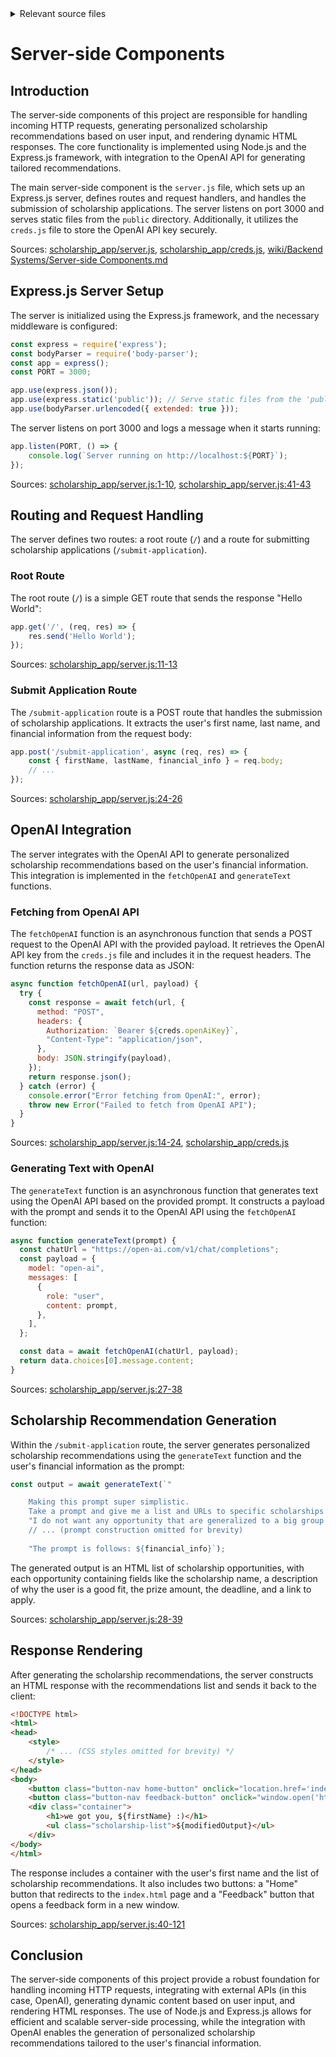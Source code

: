 <details>
<summary>Relevant source files</summary>

The following files were used as context for generating this wiki page:

- [scholarship_app/server.js](https://github.com/agattani123/Fast-Fa/blob/master/scholarship_app/server.js)
- [scholarship_app/creds.js](https://github.com/agattani123/Fast-Fa/blob/master/scholarship_app/creds.js)
- [wiki/Backend Systems/Server-side Components.md](https://github.com/agattani123/Fast-Fa/blob/master/wiki/Backend Systems/Server-side Components.md)

</details>

# Server-side Components

## Introduction

The server-side components of this project are responsible for handling incoming HTTP requests, generating personalized scholarship recommendations based on user input, and rendering dynamic HTML responses. The core functionality is implemented using Node.js and the Express.js framework, with integration to the OpenAI API for generating tailored recommendations.

The main server-side component is the `server.js` file, which sets up an Express.js server, defines routes and request handlers, and handles the submission of scholarship applications. The server listens on port 3000 and serves static files from the `public` directory. Additionally, it utilizes the `creds.js` file to store the OpenAI API key securely.

Sources: [scholarship_app/server.js](), [scholarship_app/creds.js](), [wiki/Backend Systems/Server-side Components.md]()

## Express.js Server Setup

The server is initialized using the Express.js framework, and the necessary middleware is configured:

```javascript
const express = require('express');
const bodyParser = require('body-parser');
const app = express();
const PORT = 3000;

app.use(express.json());
app.use(express.static('public')); // Serve static files from the 'public' directory
app.use(bodyParser.urlencoded({ extended: true }));
```

The server listens on port 3000 and logs a message when it starts running:

```javascript
app.listen(PORT, () => {
    console.log(`Server running on http://localhost:${PORT}`);
});
```

Sources: [scholarship_app/server.js:1-10](), [scholarship_app/server.js:41-43]()

## Routing and Request Handling

The server defines two routes: a root route (`/`) and a route for submitting scholarship applications (`/submit-application`).

### Root Route

The root route (`/`) is a simple GET route that sends the response "Hello World":

```javascript
app.get('/', (req, res) => {
    res.send('Hello World');
});
```

Sources: [scholarship_app/server.js:11-13]()

### Submit Application Route

The `/submit-application` route is a POST route that handles the submission of scholarship applications. It extracts the user's first name, last name, and financial information from the request body:

```javascript
app.post('/submit-application', async (req, res) => {
    const { firstName, lastName, financial_info } = req.body;
    // ...
});
```

Sources: [scholarship_app/server.js:24-26]()

## OpenAI Integration

The server integrates with the OpenAI API to generate personalized scholarship recommendations based on the user's financial information. This integration is implemented in the `fetchOpenAI` and `generateText` functions.

### Fetching from OpenAI API

The `fetchOpenAI` function is an asynchronous function that sends a POST request to the OpenAI API with the provided payload. It retrieves the OpenAI API key from the `creds.js` file and includes it in the request headers. The function returns the response data as JSON:

```javascript
async function fetchOpenAI(url, payload) {
  try {
    const response = await fetch(url, {
      method: "POST",
      headers: {
        Authorization: `Bearer ${creds.openAiKey}`,
        "Content-Type": "application/json",
      },
      body: JSON.stringify(payload),
    });
    return response.json();
  } catch (error) {
    console.error("Error fetching from OpenAI:", error);
    throw new Error("Failed to fetch from OpenAI API");
  }
}
```

Sources: [scholarship_app/server.js:14-24](), [scholarship_app/creds.js]()

### Generating Text with OpenAI

The `generateText` function is an asynchronous function that generates text using the OpenAI API based on the provided prompt. It constructs a payload with the prompt and sends it to the OpenAI API using the `fetchOpenAI` function:

```javascript
async function generateText(prompt) {
  const chatUrl = "https://open-ai.com/v1/chat/completions";
  const payload = {
    model: "open-ai",
    messages: [
      {
        role: "user",
        content: prompt,
      },
    ],
  };

  const data = await fetchOpenAI(chatUrl, payload);
  return data.choices[0].message.content;
}
```

Sources: [scholarship_app/server.js:27-38]()

## Scholarship Recommendation Generation

Within the `/submit-application` route, the server generates personalized scholarship recommendations using the `generateText` function and the user's financial information as the prompt:

```javascript
const output = await generateText(`"

    Making this prompt super simplistic. 
    Take a prompt and give me a list and URLs to specific scholarships that would specifically give me access to opportunities." + 
    "I do not want any opportunity that are generalized to a big group of students and rather want opportunities as specific to the prompt as possible." +
    // ... (prompt construction omitted for brevity)
    
    "The prompt is follows: ${financial_info}`);
```

The generated output is an HTML list of scholarship opportunities, with each opportunity containing fields like the scholarship name, a description of why the user is a good fit, the prize amount, the deadline, and a link to apply.

Sources: [scholarship_app/server.js:28-39]()

## Response Rendering

After generating the scholarship recommendations, the server constructs an HTML response with the recommendations list and sends it back to the client:

```html
<!DOCTYPE html>
<html>
<head>
    <style>
        /* ... (CSS styles omitted for brevity) */
    </style>
</head>
<body>
    <button class="button-nav home-button" onclick="location.href='index.html';">Home</button>
    <button class="button-nav feedback-button" onclick="window.open('https://forms.gle/2KvT9ztjWGgbKuGX9', '_blank');">Feedback</button>
    <div class="container">
        <h1>we got you, ${firstName} :)</h1>
        <ul class="scholarship-list">${modifiedOutput}</ul>
    </div>
</body>
</html>
```

The response includes a container with the user's first name and the list of scholarship recommendations. It also includes two buttons: a "Home" button that redirects to the `index.html` page and a "Feedback" button that opens a feedback form in a new window.

Sources: [scholarship_app/server.js:40-121]()

## Conclusion

The server-side components of this project provide a robust foundation for handling incoming HTTP requests, integrating with external APIs (in this case, OpenAI), generating dynamic content based on user input, and rendering HTML responses. The use of Node.js and Express.js allows for efficient and scalable server-side processing, while the integration with OpenAI enables the generation of personalized scholarship recommendations tailored to the user's financial information.